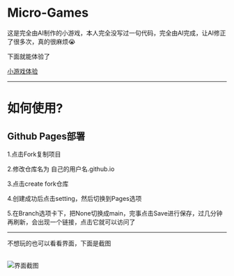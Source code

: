 # Micro-Games
<p>这是完全由AI制作的小游戏，本人完全没写过一句代码，完全由AI完成，让AI修正了很多次，真的很麻烦😭</p>
<p>下面就能体验了</p>
<a href="https://mcmineleng.github.io/Micro-Games/">小游戏体验</a>

***

<h1>如何使用?</h1>
<h2>Github Pages部署</h2>
<p>1.点击Fork复制项目</p>
<p>2.修改仓库名为 自己的用户名.github.io</p>
<p>3.点击create fork仓库</p>
<p>4.创建成功后点击setting，然后切换到Pages选项</p>
<p>5.在Branch选项卡下，把None切换成main，完事点击Save进行保存，过几分钟再刷新，会出现一个链接，点击它就可以访问了</p>
  
***

<p>不想玩的也可以看看界面，下面是截图<br><br><p>
<img src="https://s21.ax1x.com/2025/08/10/pVaXTk8.jpg" alt="界面截图">
